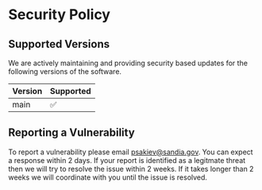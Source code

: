 # Security Policy

## Supported Versions

We are actively maintaining and providing security based updates for the following versions of the software.

| Version | Supported          |
| ------- | ------------------ |
| main    | :white_check_mark: |

## Reporting a Vulnerability

To report a vulnerability please email psakiev@sandia.gov. You can expect a response within 2 days.
If your report is identified as a legitmate threat then we will try to resolve the issue within 2 weeks.
If it takes longer than 2 weeks we will coordinate with you until the issue is resolved.
